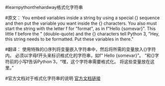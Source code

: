  #learnpythonthehardway格式化字符串
 
 #原文：
 You embed variables inside a string by using a special {} sequence and then put the variable you want inside the {} characters. You also must start the string with the letter f for "format", as in f"Hello {somevar}". This little f before the " (double-quote) and the {} characters tell Python 3, "Hey, this string needs to be formatted. Put these variables in there."
 
 #翻译：
使用特殊的{}序列将变量嵌入字符串中，然后将所需的变量放入{}字符内。 必须以字母f开头来标识格式化的字符串，如f“ Hello {somevar}”。 “和{}字符前的小写f告诉Python 3，“嘿，这个字符串需要格式化。 将这些变量放在这里。”

#官方文档对于格式化字符串的说明
[官方文档链接](https://docs.python.org/zh-cn/3/tutorial/inputoutput.html#formatted-string-literals)